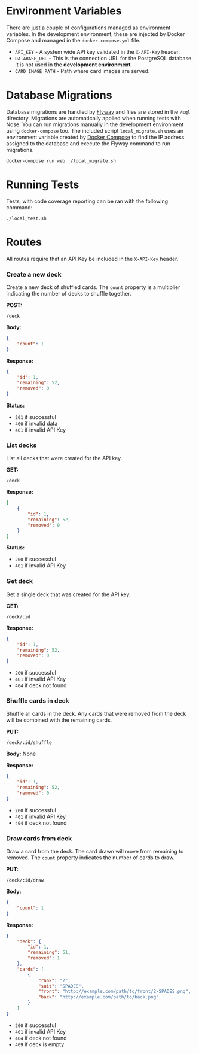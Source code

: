 Environment Variables
====================

There are just a couple of configurations managed as environment variables. In the development environment, these are injected by Docker Compose and managed in the `docker-compose.yml` file.

* `API_KEY` - A system wide API key validated in the `X-API-Key` header.
* `DATABASE_URL` - This is the connection URL for the PostgreSQL database. It is not used in the **development environment**.
* `CARD_IMAGE_PATH` - Path where card images are served.



Database Migrations
====================

Database migrations are handled by [Flyway](http://flywaydb.org/) and files are stored in the `/sql` directory. Migrations are automatically applied when running tests with Nose. You can run migrations manually in the development environment using `docker-compose` too. The included script `local_migrate.sh` uses an environment variable created by [Docker Compose](https://docs.docker.com/compose/env/) to find the IP address assigned to the database and execute the Flyway command to run migrations.

```
docker-compose run web ./local_migrate.sh
```



Running Tests
====================

Tests, with code coverage reporting can be ran with the following command:
```
./local_test.sh
```



Routes
====================

All routes require that an API Key be included in the `X-API-Key` header.



### Create a new deck

Create a new deck of shuffled cards. The `count` property is a multiplier indicating the number of decks to shuffle together.

**POST:**
```
/deck
```

**Body:**
```json
{
    "count": 1
}
```

**Response:**
```json
{
    "id": 1,
    "remaining": 52,
    "removed": 0
}
```

**Status:**

* `201` if successful
* `400` if invalid data
* `401` if invalid API Key



### List decks

List all decks that were created for the API key.

**GET:**
```
/deck
```

**Response:**
```json
[
    {
        "id": 1,
        "remaining": 52,
        "removed": 0
    }
]
```

**Status:**

* `200` if successful
* `401` if invalid API Key



### Get deck

Get a single deck that was created for the API key.

**GET:**
```
/deck/:id
```

**Response:**
```json
{
    "id": 1,
    "remaining": 52,
    "removed": 0
}
```

* `200` if successful
* `401` if invalid API Key
* `404` if deck not found



### Shuffle cards in deck

Shuffle all cards in the deck. Any cards that were removed from the deck will be combined with the remaining cards.

**PUT:**
```
/deck/:id/shuffle
```

**Body:** None

**Response:**
```json
{
    "id": 1,
    "remaining": 52,
    "removed": 0
}
```

* `200` if successful
* `401` if invalid API Key
* `404` if deck not found



### Draw cards from deck

Draw a card from the deck. The card drawn will move from remaining to removed. The `count` property indicates the number of cards to draw.

**PUT:**
```
/deck/:id/draw
```

**Body:**
```json
{
    "count": 1
}
```

**Response:**
```json
{
    "deck": {
        "id": 1,
        "remaining": 51,
        "removed": 1
    },
    "cards": [
        {
            "rank": "2",
            "suit": "SPADES",
            "front": "http://example.com/path/to/front/2-SPADES.png",
            "back": "http://example.com/path/to/back.png"
        }
    ]
}
```

* `200` if successful
* `401` if invalid API Key
* `404` if deck not found
* `409` if deck is empty

